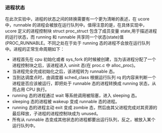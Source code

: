 ### 进程状态

在此次实验中，进程的状态之间的转换需要有一个更为清晰的表述，在 ucore 中，runnable 的进程会被放在运行队列中。值得注意的是，在具体实现中，ucore 定义的进程控制块 struct proc_struct 包含了成员变量 state,用于描述进程的运行状态，而 running 和 runnable 共享同一个状态(state)值(PROC_RUNNABLE。不同之处在于处于 running 态的进程不会放在运行队列中。进程的正常生命周期如下：

- 进程首先在 cpu 初始化或者 sys_fork 的时候被创建，当为该进程分配了一个进程控制块之后，该进程进入 uninit 态(在 proc.c 中 alloc_proc)。
- 当进程完全完成初始化之后，该进程转为 runnable 态。
- 当到达调度点时，由调度器 sched_class 根据运行队列 rq 的内容来判断一个进程是否应该被运行，即把处于 runnable 态的进程转换成 running 状态，从而占用 CPU 执行。
- running 态的进程通过 wait 等系统调用被阻塞，进入 sleeping 态。
- sleeping 态的进程被 wakeup 变成 runnable 态的进程。
- running 态的进程主动 exit 变成 zombie 态，然后由其父进程完成对其资源的最后释放，子进程的进程控制块成为 unused。
- 所有从 runnable 态变成其他状态的进程都要出运行队列，反之，被放入某个运行队列中。
